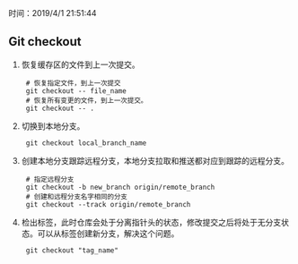 时间：2019/4/1 21:51:44   

## Git checkout 

1. 恢复缓存区的文件到上一次提交。  

		# 恢复指定文件，到上一次提交
		git checkout -- file_name
		# 恢复所有变更的文件，到上一次提交。 
		git checkout -- .

2. 切换到本地分支。

		git checkout local_branch_name

3. 创建本地分支跟踪远程分支，本地分支拉取和推送都对应到跟踪的远程分支。

		# 指定远程分支
		git checkout -b new_branch origin/remote_branch
		# 创建和远程分支名字相同的分支
		git checkout --track origin/remote_branch

7. 检出标签，此时仓库会处于分离指针头的状态，修改提交之后将处于无分支状态。可以从标签创建新分支，解决这个问题。

		git checkout "tag_name" 
 

